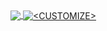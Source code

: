 <!-- To display the languages used-->
<a href="https://github.com/mmxzps/">
  <img align="center" src="https://github-readme-stats.vercel.app/api/top-langs/?username=mmxzps&hide=java,html,tex&title_color=ffffff&text_color=c9cacc&icon_color=2bbc8a&bg_color=1d1f21&langs_count=3" />
</a>
<!-- To display GitHub stats-->
<a href="https://github.com/mmxzps/">
  <img align="center" src="https://github-readme-stats.vercel.app/api?username=mmxzps&show_icons=true&line_height=27&count_private=true&title_color=ffffff&text_color=c9cacc&icon_color=2bbc8a&bg_color=1d1f21" alt="<CUSTOMIZE>" />
</a>



<!--
**mmxzps/mmxzps** is a ✨ _special_ ✨ repository because its `README.md` (this file) appears on your GitHub profile.

Here are some ideas to get you started:

- 🔭 I’m currently working on ...
- 🌱 I’m currently learning ...
- 👯 I’m looking to collaborate on ...
- 🤔 I’m looking for help with ...
- 💬 Ask me about ...
- 📫 How to reach me: ...
- 😄 Pronouns: ...
- ⚡ Fun fact: ...
-->
